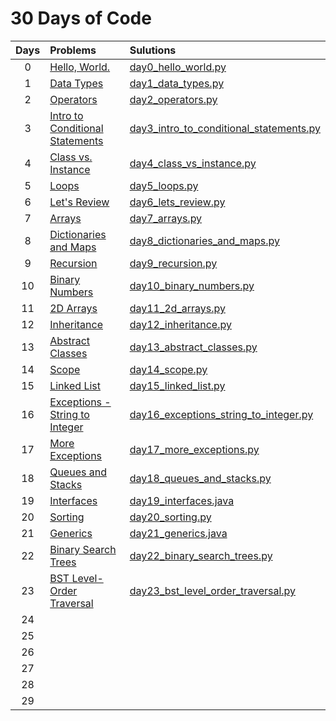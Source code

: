# 30 Days of Code

| Days | Problems | Sulutions |
|:----:|:---------|:----------|
| 0 | [Hello, World.](https://www.hackerrank.com/challenges/30-hello-world/problem) | [day0_hello_world.py](https://github.com/quqixun/Hackerrank_Python/blob/master/30%20Days%20of%20Code/day0_hello_world.py) |
| 1 | [Data Types](https://www.hackerrank.com/challenges/30-data-types/problem) | [day1_data_types.py](https://github.com/quqixun/Hackerrank_Python/blob/master/30%20Days%20of%20Code/day1_data_types.py) |
| 2 | [Operators](https://www.hackerrank.com/challenges/30-operators/problem) | [day2_operators.py](https://github.com/quqixun/Hackerrank_Python/blob/master/30%20Days%20of%20Code/day2_operators.py) |
| 3 | [Intro to Conditional Statements](https://www.hackerrank.com/challenges/30-conditional-statements/problem) | [day3_intro_to_conditional_statements.py](https://github.com/quqixun/Hackerrank_Python/blob/master/30%20Days%20of%20Code/day3_intro_to_conditional_statements.py) |
| 4 | [Class vs. Instance](https://www.hackerrank.com/challenges/30-class-vs-instance/problem) | [day4_class_vs_instance.py](https://github.com/quqixun/Hackerrank_Python/blob/master/30%20Days%20of%20Code/day4_class_vs_instance.py) |
| 5 | [Loops](https://www.hackerrank.com/challenges/30-loops/problem) | [day5_loops.py](https://github.com/quqixun/Hackerrank_Python/blob/master/30%20Days%20of%20Code/day5_loops.py) |
| 6 | [Let's Review](https://www.hackerrank.com/challenges/30-review-loop/problem) | [day6_lets_review.py](https://github.com/quqixun/Hackerrank_Python/blob/master/30%20Days%20of%20Code/day6_lets_review.py) |
| 7 | [Arrays](https://www.hackerrank.com/challenges/30-arrays/problem) | [day7_arrays.py](https://github.com/quqixun/Hackerrank_Python/blob/master/30%20Days%20of%20Code/day7_arrays.py) |
| 8 | [Dictionaries and Maps](https://www.hackerrank.com/challenges/30-dictionaries-and-maps/problem) | [day8_dictionaries_and_maps.py](https://github.com/quqixun/Hackerrank_Python/blob/master/30%20Days%20of%20Code/day8_dictionaries_and_maps.py) |
| 9 | [Recursion](https://www.hackerrank.com/challenges/30-recursion/problem) | [day9_recursion.py](https://github.com/quqixun/Hackerrank_Python/blob/master/30%20Days%20of%20Code/day9_recursion.py) |
| 10 | [Binary Numbers](https://www.hackerrank.com/challenges/30-binary-numbers/tutorial) | [day10_binary_numbers.py](https://github.com/quqixun/Hackerrank_Python/blob/master/30%20Days%20of%20Code/day10_binary_numbers.py) |
| 11 | [2D Arrays](https://www.hackerrank.com/challenges/30-2d-arrays/tutorial) | [day11_2d_arrays.py](https://github.com/quqixun/Hackerrank_Python/blob/master/30%20Days%20of%20Code/day11_2d_arrays.py) |
| 12 | [Inheritance](https://www.hackerrank.com/challenges/30-inheritance/tutorial) | [day12_inheritance.py](https://github.com/quqixun/Hackerrank_Python/blob/master/30%20Days%20of%20Code/day12_inheritance.py) |
| 13 | [Abstract Classes](https://www.hackerrank.com/challenges/30-abstract-classes/tutorial) | [day13_abstract_classes.py](https://github.com/quqixun/Hackerrank_Python/blob/master/30%20Days%20of%20Code/day13_abstract_classes.py) |
| 14 | [Scope](https://www.hackerrank.com/challenges/30-scope/tutorial) | [day14_scope.py](https://github.com/quqixun/Hackerrank_Python/blob/master/30%20Days%20of%20Code/day14_scope.py) |
| 15 | [Linked List](https://www.hackerrank.com/challenges/30-linked-list/tutorial) | [day15_linked_list.py](https://github.com/quqixun/Hackerrank_Python/blob/master/30%20Days%20of%20Code/day15_linked_list.py) |
| 16 | [Exceptions - String to Integer](https://www.hackerrank.com/challenges/30-exceptions-string-to-integer/tutorial) | [day16_exceptions_string_to_integer.py](https://github.com/quqixun/Hackerrank_Python/blob/master/30%20Days%20of%20Code/day16_exceptions_string_to_integer.py) |
| 17 | [More Exceptions](https://www.hackerrank.com/challenges/30-more-exceptions/tutorial) | [day17_more_exceptions.py](https://github.com/quqixun/Hackerrank_Python/blob/master/30%20Days%20of%20Code/day17_more_exceptions.py) |
| 18 | [Queues and Stacks](https://www.hackerrank.com/challenges/30-queues-stacks/tutorial) | [day18_queues_and_stacks.py](https://github.com/quqixun/Hackerrank_Python/blob/master/30%20Days%20of%20Code/day18_queues_and_stacks.py) |
| 19 | [Interfaces](https://www.hackerrank.com/challenges/30-interfaces/tutorial) | [day19_interfaces.java](https://github.com/quqixun/Hackerrank_Python/blob/master/30%20Days%20of%20Code/day19_interfaces.java) |
| 20 | [Sorting](https://www.hackerrank.com/challenges/30-sorting/tutorial) | [day20_sorting.py](https://github.com/quqixun/Hackerrank_Python/blob/master/30%20Days%20of%20Code/day20_sorting.py) |
| 21 | [Generics](https://www.hackerrank.com/challenges/30-generics/tutorial) | [day21_generics.java](https://github.com/quqixun/Hackerrank_Python/blob/master/30%20Days%20of%20Code/day21_generics.java) |
| 22 | [Binary Search Trees](https://www.hackerrank.com/challenges/30-binary-search-trees/tutorial) | [day22_binary_search_trees.py](https://github.com/quqixun/Hackerrank_Python/blob/master/30%20Days%20of%20Code/day22_binary_search_trees.py) |
| 23 | [BST Level-Order Traversal](https://www.hackerrank.com/challenges/30-binary-trees/tutorial) | [day23_bst_level_order_traversal.py](https://github.com/quqixun/Hackerrank_Python/blob/master/30%20Days%20of%20Code/day23_bst_level_order_traversal.py) |
| 24 | []() | []() |
| 25 | []() | []() |
| 26 | []() | []() |
| 27 | []() | []() |
| 28 | []() | []() |
| 29 | []() | []() |
